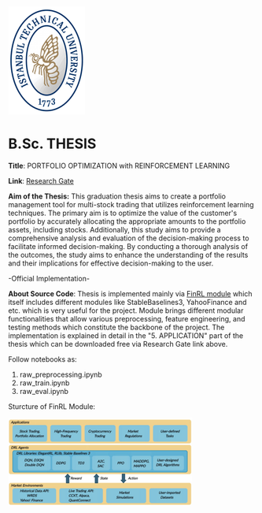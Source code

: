 ![Screenshot](itu_logo.png "ITU logo") 
# B.Sc. THESIS
**Title**: PORTFOLIO OPTIMIZATION with REINFORCEMENT LEARNING

**Link**: [Research Gate](https://www.researchgate.net/publication/374069161_PORTFOLIO_OPTIMIZATION_with_REINFORCEMENT_LEARNING)

**Aim of the Thesis:**
This graduation thesis aims to create a portfolio management tool for multi-stock trading that utilizes reinforcement learning techniques. The primary aim is to optimize the value of the customer's portfolio by accurately allocating the appropriate amounts to the portfolio assets, including stocks. Additionally, this study aims to provide a comprehensive analysis and evaluation of the decision-making process to facilitate informed decision-making. By conducting a thorough analysis of the outcomes, the study aims to enhance the understanding of the results and their implications for effective decision-making to the user.


-Official Implementation-

**About Source Code**:
Thesis is implemented mainly via [FinRL module](https://github.com/AI4Finance-Foundation/FinRL) which itself includes different modules like StableBaselines3, YahooFinance and etc. which is very useful for the project. Module brings different modular functionalities that allow various preprocessing, feature engineering, and testing methods which constitute the backbone of the project. The implementation is explained in detail in the "5. APPLICATION" part of the thesis which can be downloaded free via Research Gate link above.

Follow notebooks as:
1. raw_preprocessing.ipynb
2. raw_train.ipynb
3. raw_eval.ipynb

Sturcture of FinRL Module:

![Screenshot](finRL.png "FinRL Structure") 


